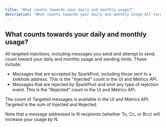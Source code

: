 ```yaml
---
title: "What counts towards your daily and monthly usage?"
description: "What counts towards your daily and monthly usage All targeted injections including messages you send and attempt to send count toward your daily and monthly usage and sending limits These include Messages that are accepted by Spark Post including those sent to a sinkhole address This is the Injected count..."
---
```


## What counts towards your daily and monthly usage?

All targeted injections, including messages you send and attempt to send, count toward your daily and monthly usage and sending limits. These include:

* Messages that are accepted by SparkPost, including those sent to a sinkhole address. This is the "Injected" count in the UI and Metrics API.
* Messages that are rejected by SparkPost and emit any type of rejection event. This is the "Rejected" count in the UI and Metrics API. 

The count of Targeted messages is available in the UI and Metrics API.  Targeted is the sum of Injected and Rejected. 

Note that a message addressed to N recipients (whether To, Cc, or Bcc) will increase your usage by N.
